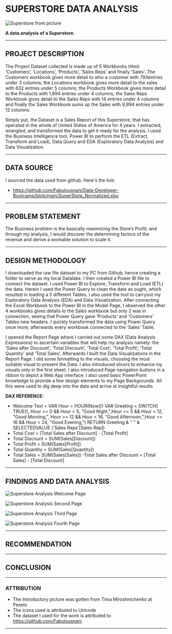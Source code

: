 # SUPERSTORE DATA ANALYSIS
![Superstore front picture](https://user-images.githubusercontent.com/78387629/185406525-a28f2914-2391-4fc9-a05f-99bf221d9e6b.png)

__A data analysis of a Superstore.__
___
## PROJECT DESCRIPTION
The Project Dataset collected is made up of 5 Workbooks titled: ‘Customers’, ‘Locations’, ‘Products’, ‘Sales Reps’ and finally ‘Sales’. The Customers workbook gives more detail to who a customer with 793entries under 3 columns; the Locations workbook gives more detail to the sales with 632 entries under 5 columns; the Products Workbook gives more detail to the Products with 1,894 entries under 4 columns; the Sales Reps Workbook gives detail to the Sales Reps with 14 entries under 4 columns and finally the Sales Workbook sums up the Sales with 9,994 entries under 12 columns.

Simply put, the Dataset is a Sales Report of this Superstore, that has operated in the whole of United States of America for 4 years.
I extracted, wrangled, and transformed the data to get it ready for the analysis. I used the Business Intelligence tool, Power BI to perform the ETL (Extract, Transform and Load), Data Query and EDA (Exploratory Data Analysis) and Data Visualization.
___
## DATA SOURCE
I sourced the data used from github. Here's the link:
- https://github.com/Fabulousnani/Data-Developer-Bootcamp/blob/main/SuperStore_Normalized.xlsx
___
## PROBLEM STATEMENT
The Business problem is the basically maximizing the Store’s Profit; and through my analysis, I would discover the determining factors of the revenue and derive a workable solution to scale it.
___
## DESIGN METHODOLOGY
I downloaded the raw file dataset to my PC from Github, hence creating a folder to serve as my local Datalake.
I then created a Power BI file to connect the dataset. I used Power BI to Explore, Transform and Load (ETL) the data. Herein I used the Power Query to clean the data as ought, which resulted in loading a 5 different Tables. I also used the tool to carryout my Exploratory Data Analysis (EDA) and Data Visualization.
After connecting the Excel Workbook to the Power BI in the Model Page, I observed the other 4 workbooks gives details to the Sales workbook but only 2 was in connection, seeing that Power Query gave ‘Products’ and ‘Customers’ Tables new headers. I quickly transformed the data using Power Query once more, afterwards every workbook connected to the ‘Sales’ Table.

I opened the Report Page where I carried out some DAX (Data Analysis Expressions) to ascertain variables that will help my analysis namely: the ‘Sales after Discount’, ‘Total Discount’, ‘Total Cost’, ‘Total Profit’, ‘Total Quantity’ and ‘Total Sales’. Afterwards I built the Data Visualizations in the Report Page. I did some formatting to the visuals, choosing the most suitable visual to present the Data. I also introduced slicers to enhance my visuals only in the first sheet. I also introduced Page navigation buttons in a ribbon to depict a Web App interface.
I also used basic PowerPoint knowledge to provide a few design elements to my Page Backgrounds.
All this were used to dig deep into the data and arrive at insightful results

__DAX REFERENCE:__
- Welcome Text = VAR Hour = HOUR(Now()) VAR Greeting = SWITCH( TRUE(),
Hour >= 0 && Hour < 5, "Good Night,",Hour >= 5 && Hour < 12, "Good Morning,", Hour >= 12 && Hour < 16, "Good Afternoon,",Hour >= 16 && Hour < 24, "Good Evening,") RETURN Greeting & " " & SELECTEDVALUE ('Sales Reps'[Sales Rep])
- Total Cost = [Total Sales after Discount] - [Total Profit]
- Total Discount = SUM(Sales[Discount])
- Total Profit = SUM(Sales[Profit])
- Total Quantity = SUM(Sales[Quantity])
- Total Sales = SUM(Sales[Sales])
-Total Sales after Discount = [Total Sales] - [Total Discount]

___
## FINDINGS AND DATA ANALYSIS
![Superstore Analysis Welcome Page](https://user-images.githubusercontent.com/78387629/186147511-0d9d44e0-79fe-41d7-b73a-54e7dd09290f.jpg)

![Superstore Analysis Second Page](https://user-images.githubusercontent.com/78387629/186147544-8dd361f6-bbb0-4653-be2d-7ce525809182.jpg)

![Superstore Analysis Third Page](https://user-images.githubusercontent.com/78387629/186147586-e940e314-4e8e-4ef3-a78d-c63d7d076baf.jpg)

![Superstore Analysis Fourth Page](https://user-images.githubusercontent.com/78387629/186147632-53c52c90-6d54-4e48-8a5f-1ed3bd6d0a38.jpg)

___
## RECOMMENDATION
___
## CONCLUSION
___
### ATTRIBUTION
- The Introductory picture was gotten from Tima Miroshnichenko at Pexels.
- The icons used is attributed to Unicode
- The dataset I used for the work is attributed to https://github.com/Fabulousnani
___
